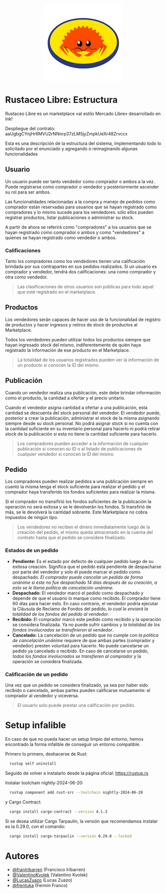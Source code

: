 <p align="center">
  <img src="https://github.com/frentuka/RustaceoLibre/blob/master/logo.png" />
</p>

# Rustaceo Libre: Estructura

Rustaceo Libre es un marketplace «al estilo Mercado Libre» desarrollado en Ink!

Despliegue del contrato: aaUgbgCYnjHr6MVU2rNNnrp37zLM5jyZmpkUeXr48Zrvccx

Esta es una descripción de la estructura del sistema, implementando todo lo solicitado por el enunciado y agregando o reimaginando algunas funcionalidades

## Usuario

Un usuario puede ser tanto vendedor como comprador o ambos a la vez. Puede registrarse como comprador o vendedor y posteriormente ascender su rol para ser ambos.

Las funcionalidades relacionadas a la compra y manejo de pedidos como comprador están reservadas para usuarios que se hayan registrado como compradores y lo mismo sucede para los vendedores: sólo ellos pueden registrar productos, listar publicaciones o administrar su stock.

A partir de ahora se referirá como "compradores" a los usuarios que se hayan registrado como comprador o ambos y como "vendedores" a quienes se hayan registrado como vendedor o ambos.

### Calificaciones

Tanto los compradores como los vendedores tienen una calificación brindada por sus contrapartes en sus pedidos realizados. Si un usuario es comprador y vendedor, tendrá dos calificaciones: una como comprador y otra como vendedor.

> Las clasificaciones de otros usuarios son públicas para todo aquel que esté registrado en el marketplace.

## Productos

Los vendedores serán capaces de hacer uso de la funcionalidad de registro de productos y hacer ingresos y retiros de stock de productos al Marketplace.

Todos los vendedores pueden utilizar todos los productos siempre que hayan ingresado stock del mismo, indiferentemente de quién haya registrado la información de ese producto en el Marketplace.

> La totalidad de los usuarios registrados pueden ver la información de un producto si conocen la ID del mismo.

## Publicación

Cuando un vendedor realiza una publicación, este debe brindar información como el producto, la cantidad a ofertar y el precio unitario.

Cuando el vendedor asigna cantidad a ofertar a una publicación, esta cantidad se descuenta del stock personal del vendedor. El vendedor puede, posterior a crear la publicación, administrar el stock de la misma asignando siempre desde su stock personal. No podrá asignar stock si no cuenta con la cantidad suficiente en su inventario personal para hacerlo ni podrá retirar stock de la publicación si esta no tiene la cantidad suficiente para hacerlo.

> Los compradores pueden acceder a la información de cualquier publicación si conocen su ID o al listado de publicaciones de cualquier vendedor si conocen la ID del mismo.

## Pedido

Los compradores pueden realizar pedidos a una publicación siempre en cuanto la misma tenga el stock suficiente para realizar el pedido y el comprador haya transferido los fondos suficientes para realizar la misma.

Si el comprador no transifirió los fondos suficientes de la publicación la operación no será exitosa y se le devolverán los fondos. Si transfirió de más, se le devolverá la cantidad sobrante. Este Marketplace no cobra impuestos de ningún tipo.

> Los vendedores no reciben el dinero inmediatamente luego de la creación del pedido, el mismo queda almacenado en la cuenta del contrato hasta que el pedido se considere finalizado.

### Estados de un pedido

- **Pendiente:** Es el estado por defecto de cualquier pedido luego de su exitosa creación. Significa que el pedido está pendiente de despacharse por parte del vendedor y solo él puede marcar el pedido como despachado. _El comprador puede cancelar un pedido de forma unánime si éste no fue despachado 14 días después de su creación, a esto se le llama política de cancelación unánime._
- **Despachado:** El vendedor marcó el pedido como despachado y depende de que el usuario lo marque como recibido. El comprador tiene 60 dias para hacer esto. En caso contrario, el vendedor podría ejecutar la Cláusula de Reclamo de Fondos del pedido, _lo cual le enviará la totalidad de los fondos del pedido al vendedor_.
- **Recibido:** El comprador marcó este pedido como recibido y la operación se considera finalizada. Ya no puede sufrir cambios y _la totalidad de los fondos involucrados se transfirieron al vendedor_.
- **Cancelado:** La cancelación de un pedido que no cumple con _la política de cancelación unánime_ requiere de que ambas partes (comprador y vendedor) presten voluntad para hacerlo. No puede cancelarse un pedido ya cancelado o recibido. En caso de cancelarse un pedido, _todos los fondos involucrados se transfieren al comprador_ y la operación se considera finalizada.

### Calificación de un pedido

Una vez que un pedido se considera finalizado, ya sea por haber sido recibido o cancelado, ambas partes pueden calificarse mutuamente: el comprador al vendedor y viceversa.

> El usuario solo puede prestar una calificación por pedido.

# Setup infalible

En caso de que no pueda hacer un setup limpio del entorno, hemos encontrado la forma infalible de conseguir un entorno compatible.

Primero lo primero, deshacerse de Rust:

```bash
  rustup self uninstall
```

Seguido de volver a instalarlo desde la página oficial: https://rustup.rs

Instalar toolchain nightly-2024-06-20:

```bash
  rustup component add rust-src --toolchain nightly-2024-06-20
```

y Cargo Contract:

```bash
  cargo install cargo-contract --version 4.1.3
```

Si se desea utilizar Cargo Tarpaulin, la versión que recomendamos instalar es la 0.29.0, con el comando:

```bash
  cargo install cargo-tarpaulin --version 0.29.0 --locked
```

# Autores

- [@franIribarren](https://github.com/franIribarren) (Francisco Iribarren)
- [@ValentinoKvolek](https://github.com/ValentinoKvolek) (Valentino Kvolek)
- [@LucasZuazo](https://github.com/LucasZuazo) (Lucas Zuazo)
- [@frentuka](https://github.com/frentuka) (Fermín Franco)
